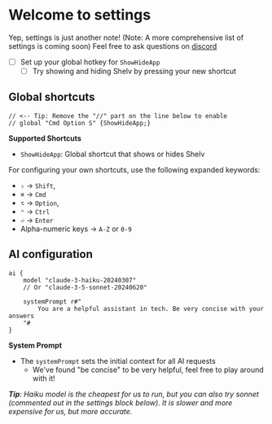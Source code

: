 # Welcome to **settings**

Yep, settings is just another note! (Note: A more comprehensive list of settings is coming soon)
Feel free to ask questions on [discord](https://discord.gg/sSGHwNKy)

- [ ] Set up your global hotkey for `ShowHideApp`
	* [ ] Try showing and hiding Shelv by pressing your new shortcut

## Global shortcuts

```settings
// <-- Tip: Remove the "//" part on the line below to enable
// global "Cmd Option S" {ShowHideApp;}

```

**Supported Shortcuts**
- `ShowHideApp`: Global shortcut that shows or hides Shelv

For configuring your own shortcuts, use the following expanded keywords:
- `⇧` -> `Shift`,
- `⌘` -> `Cmd`
- `⌥` -> `Option`,
- `⌃` -> `Ctrl`
- `⏎` -> `Enter`
- Alpha-numeric keys -> `A-Z` or `0-9`


## AI configuration

```settings
ai {
	model "claude-3-haiku-20240307"
    // Or "claude-3-5-sonnet-20240620"

	systemPrompt r#"
    	You are a helpful assistant in tech. Be very concise with your answers
    "#
}
```

**System Prompt**
- The `systemPrompt` sets the initial context for all AI requests
	* We've found "be concise" to be very helpful, feel free to play around with it!

***Tip**: Haiku model is the cheapest for us to run, but you can also try sonnet (commented out in the settings block below). It is slower and more expensive for us, but more accurate.*
